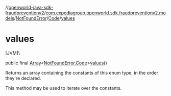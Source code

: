 //[openworld-java-sdk-fraudpreventionv2](../../../../index.md)/[com.expediagroup.openworld.sdk.fraudpreventionv2.models](../../index.md)/[NotFoundError](../index.md)/[Code](index.md)/[values](values.md)

# values

[JVM]\

public final [Array](https://kotlinlang.org/api/latest/jvm/stdlib/kotlin/-array/index.html)&lt;[NotFoundError.Code](index.md)&gt;[values](values.md)()

Returns an array containing the constants of this enum type, in the order they're declared.

This method may be used to iterate over the constants.
